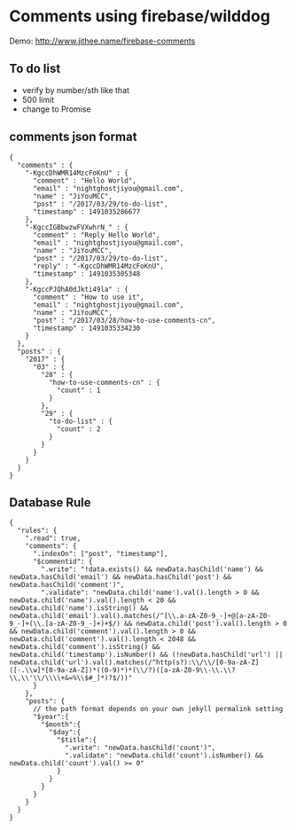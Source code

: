 # Comments using firebase/wilddog #

Demo: http://www.jithee.name/firebase-comments

## To do list
- verify by number/sth like that
- 500 limit
- change to Promise

## comments json format ##

    {
      "comments" : {
        "-KgccDhWMR14MzcFoKnU" : {
          "comment" : "Hello World",
          "email" : "nightghostjiyou@gmail.com",
          "name" : "JiYouMCC",
          "post" : "/2017/03/29/to-do-list",
          "timestamp" : 1491035286677
        },
        "-KgccIGBbwzwFVXwhrN_" : {
          "comment" : "Reply Hello World",
          "email" : "nightghostjiyou@gmail.com",
          "name" : "JiYouMCC",
          "post" : "/2017/03/29/to-do-list",
          "reply" : "-KgccDhWMR14MzcFoKnU",
          "timestamp" : 1491035305348
        },
        "-KgccPJQhA0dJkti49la" : {
          "comment" : "How to use it",
          "email" : "nightghostjiyou@gmail.com",
          "name" : "JiYouMCC",
          "post" : "/2017/03/28/how-to-use-comments-cn",
          "timestamp" : 1491035334230
        }
      },
      "posts" : {
        "2017" : {
          "03" : {
            "28" : {
              "how-to-use-comments-cn" : {
                "count" : 1
              }
            },
            "29" : {
              "to-do-list" : {
                "count" : 2
              }
            }
          }
        }
      }
    }


## Database Rule ##

    {
      "rules": {
        ".read": true,
        "comments": {
          ".indexOn": ["post", "timestamp"],
          "$commentid": {
            ".write": "!data.exists() && newData.hasChild('name') && newData.hasChild('email') && newData.hasChild('post') && newData.hasChild('comment')",
            ".validate": "newData.child('name').val().length > 0 && newData.child('name').val().length < 20 && newData.child('name').isString() && newData.child('email').val().matches(/^[\\.a-zA-Z0-9_-]+@[a-zA-Z0-9_-]+(\\.[a-zA-Z0-9_-]+)+$/) && newData.child('post').val().length > 0 && newData.child('comment').val().length > 0 && newData.child('comment').val().length < 2048 && newData.child('comment').isString() && newData.child('timestamp').isNumber() && (!newData.hasChild('url') || newData.child('url').val().matches(/^http(s?):\\/\\/[0-9a-zA-Z]([-.\\w]*[0-9a-zA-Z])*((0-9)*)*(\\/?)([a-zA-Z0-9\\-\\.\\?\\,\\'\\/\\\\+&=%\\$#_]*)?$/))"
          }
        },
        "posts": {
          // the path format depends on your own jekyll permalink setting
          "$year":{
            "$month":{
              "$day":{
                "$title":{
                  ".write": "newData.hasChild('count')",
                  ".validate": "newData.child('count').isNumber() && newData.child('count').val() >= 0"
                }
              }
            }
          }
        }
      }
    }


